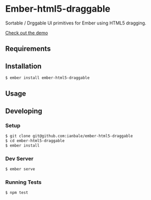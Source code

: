 # Ember-html5-draggable

Sortable / Drggable UI primitives for Ember using HTML5 dragging.

[Check out the demo](http://www.bale.net/ember-html5-draggable/)

## Requirements


## Installation

```sh
$ ember install ember-html5-draggable
```

## Usage

## Developing

### Setup

```sh
$ git clone git@github.com:ianbale/ember-html5-draggable
$ cd ember-html5-draggable
$ ember install
```

### Dev Server

```sh
$ ember serve
```

### Running Tests

```sh
$ npm test
```